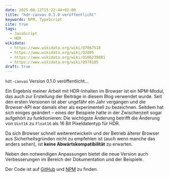 ```yaml
---
date: 2025-08-12T15:22:44+02:00
title: "hdr-canvas 0.1.0 veröffentlicht"
keywords: NPM, TypeScript
cite: true
tags:
  - JavaScript
  - HDR
wikidata:
  - https://www.wikidata.org/wiki/Q7067518
  - https://www.wikidata.org/wiki/Q2005
  - https://www.wikidata.org/wiki/Q106239881
  - https://www.wikidata.org/wiki/Q978185
draft: true
---
```


`hdt-canvas` Version 0.1.0 veröffentlicht...
<!--more-->

Ein Ergebnis meiner Arbeit mit HDR-Inhalten im Browser ist ein NPM-Modul, das auch zur Erstellung der Beiträge in diesem Blog verwendet wurde.
Seit den ersten Versionen ist aber ungefähr ein Jahr vergangen und die Browser-API war damals eher als experimentell zu bezeichnen. Seitdem hat sich einiges geändert – eines der Beispiele hatte in der Zwischenzeit sogar aufgehört zu funktionieren: Die wichtigste Änderung betrifft die Änderung von `Uint16` zu `Float16` als 16 Bit Pixeldatentyp für HDR.

Da sich Browser schnell weiterentwickeln und der Betrieb älterer Browser aus Sicherheitsgründen nicht zu empfehlen ist (auch wenn manche das anders sehen), ist **keine Abwärtskompatibilität** zu erwarten.

Neben den notwendigen Anpassungen bietet die neue Version auch Verbesserungen im Bereich der Dokumentation und der Beispiele.

Der Code ist auf [GitHub](https://github.com/cmahnke/hdr-canvas) und [NPM](https://www.npmjs.com/package/hdr-canvas) zu finden. 
